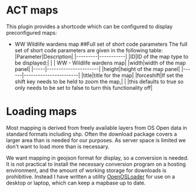 # ACT maps
This plugin provides a shortcode which can be configured to display preconfigured maps:
+ WW Wildlife wardens map
##Full set of short code parameters
The full set of short code parameters are given in the following table:
|Parameter|Description|
|---------|-----------|
|ID|ID of the map type to be displayed:|
|  | WW - Wildlife wardens map|
|width|width of the map panel|
|-----|----------------------|
|height|height of the map panel|
|------|-----------------------|
|title|title for the map|
|forceshift|If set the shift key needs to be held to zoom the map,|
|   |this defaults to true so only needs to be set to false to turn this functionality off|

# Loading maps
Most mapping is derived from freely available layers from OS Open data in standard formats including shp.
Often the download package covers a larger area than is needed for our purposes.
As server space is limited we don't want to load more than is necessary.

We want mapping in geojson format for display, so a conversion is needed.
It is not practical to install the necessary conversion program on a hosting environment, and the amount of working storage for downloads is prohibitive. 
Instead I have written a utility [OpenOSLoader](https://github.com/JulesStringer/OpenOSloader) for use on a desktop or laptop, which can keep a mapbase up to date.

